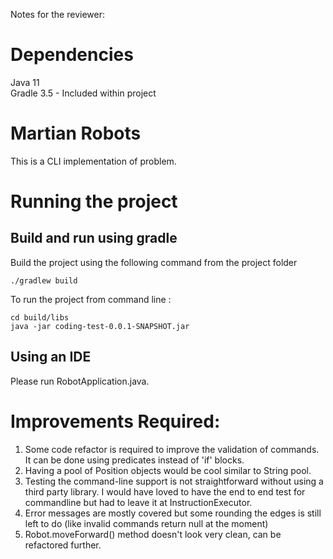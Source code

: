 Notes for the reviewer:

# Dependencies
Java 11 <br/>
Gradle 3.5 - Included within project <br/>

# Martian Robots
This is a CLI implementation of problem. <br/>


# Running the project 

## Build and run using gradle
Build the project using the following command from the project folder <br/>
```
./gradlew build
```

To run the project from command line : <br/>

```
cd build/libs
java -jar coding-test-0.0.1-SNAPSHOT.jar
```


## Using an IDE
Please run RobotApplication.java.<br/>

# Improvements Required:

1. Some code refactor is required to improve the validation of commands. It can be done using predicates instead of 'if' blocks.
2. Having a pool of Position objects would be cool similar to String pool.
3. Testing the command-line support is not straightforward without using a third party library. I would have loved to have the end to end test for commandline but had to leave it at InstructionExecutor.
4. Error messages are mostly covered but some rounding the edges is still left to do (like invalid commands return null at the moment)
5. Robot.moveForward() method doesn't look very clean, can be refactored further.


